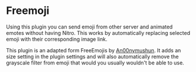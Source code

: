 # Freemoji

Using this plugin you can send emoji from other server and animated emotes without having Nitro. This works by automatically replacing selected emoji with their corresponding image link.

This plugin is an adapted form FreeEmojis by [An00nymushun](https://github.com/An00nymushun). It adds an size setting in the plugin settings and will also automatically remove the grayscale filter from emoji that would you usually wouldn't be able to use.
